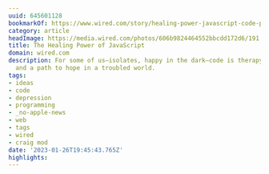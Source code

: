 ```yaml
---
uuid: 645601128
bookmarkOf: https://www.wired.com/story/healing-power-javascript-code-programming/
category: article
headImage: https://media.wired.com/photos/606b9824464552bbcdd172d6/191:100/w_1280,c_limit/ideas-coding-therapy.jpg
title: The Healing Power of JavaScript
domain: wired.com
description: For some of us—isolates, happy in the dark—code is therapy, an escape
  and a path to hope in a troubled world.
tags:
- ideas
- code
- depression
- programming
- _no-apple-news
- web
- tags
- wired
- craig mod
date: '2023-01-26T19:45:43.765Z'
highlights: 
---
```



